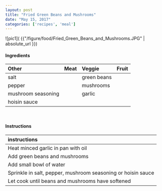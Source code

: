 ```yaml
---
layout: post
title: "Fried Green Beans and Mushrooms"
date: "May 15, 2017"
categories: ['recipes', 'meal']
---
```




![pic1]( {{"/figure/food/Fried_Green_Beans_and_Mushrooms.JPG" | absolute_url }})




#### Ingredients

<table class = "presenttab">
 <thead>
  <tr>
   <th style="text-align:left;"> Other </th>
   <th style="text-align:left;"> Meat </th>
   <th style="text-align:left;"> Veggie </th>
   <th style="text-align:left;"> Fruit </th>
  </tr>
 </thead>
<tbody>
  <tr>
   <td style="text-align:left;"> salt </td>
   <td style="text-align:left;">  </td>
   <td style="text-align:left;"> green beans </td>
   <td style="text-align:left;">  </td>
  </tr>
  <tr>
   <td style="text-align:left;"> pepper </td>
   <td style="text-align:left;">  </td>
   <td style="text-align:left;"> mushrooms </td>
   <td style="text-align:left;">  </td>
  </tr>
  <tr>
   <td style="text-align:left;"> mushroom seasoning </td>
   <td style="text-align:left;">  </td>
   <td style="text-align:left;"> garlic </td>
   <td style="text-align:left;">  </td>
  </tr>
  <tr>
   <td style="text-align:left;"> hoisin sauce </td>
   <td style="text-align:left;">  </td>
   <td style="text-align:left;">  </td>
   <td style="text-align:left;">  </td>
  </tr>
</tbody>
</table>

<br>

#### Instructions

<table class = "presenttabnoh">
 <thead>
  <tr>
   <th style="text-align:left;"> instructions </th>
  </tr>
 </thead>
<tbody>
  <tr>
   <td style="text-align:left;"> Heat minced garlic in pan with oil </td>
  </tr>
  <tr>
   <td style="text-align:left;"> Add green beans and mushrooms </td>
  </tr>
  <tr>
   <td style="text-align:left;"> Add small bowl of water </td>
  </tr>
  <tr>
   <td style="text-align:left;"> Sprinkle in salt, pepper, mushroom seasoning or hoisin sauce </td>
  </tr>
  <tr>
   <td style="text-align:left;"> Let cook until beans and mushrooms have softened </td>
  </tr>
</tbody>
</table>

